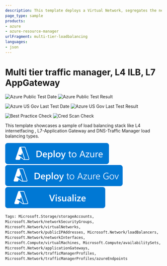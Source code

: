 ```yaml
---
description: This template deploys a Virtual Network, segregates the network through subnets, deploys VMs and configures load balancing
page_type: sample
products:
- azure
- azure-resource-manager
urlFragment: multi-tier-loadbalancing
languages:
- json
---
```

# Multi tier traffic manager, L4 ILB, L7 AppGateway

![Azure Public Test Date](https://azurequickstartsservice.blob.core.windows.net/badges/demos/multi-tier-loadbalancing/PublicLastTestDate.svg)
![Azure Public Test Result](https://azurequickstartsservice.blob.core.windows.net/badges/demos/multi-tier-loadbalancing/PublicDeployment.svg)

![Azure US Gov Last Test Date](https://azurequickstartsservice.blob.core.windows.net/badges/demos/multi-tier-loadbalancing/FairfaxLastTestDate.svg)
![Azure US Gov Last Test Result](https://azurequickstartsservice.blob.core.windows.net/badges/demos/multi-tier-loadbalancing/FairfaxDeployment.svg)

![Best Practice Check](https://azurequickstartsservice.blob.core.windows.net/badges/demos/multi-tier-loadbalancing/BestPracticeResult.svg)
![Cred Scan Check](https://azurequickstartsservice.blob.core.windows.net/badges/demos/multi-tier-loadbalancing/CredScanResult.svg)

This template showcases a sample of load balancing stack like L4 internetfacing , L7-Application Gateway and DNS-Traffic Manager load balancing types.

[![Deploy To Azure](https://raw.githubusercontent.com/Azure/azure-quickstart-templates/master/1-CONTRIBUTION-GUIDE/images/deploytoazure.svg?sanitize=true)](https://portal.azure.com/#create/Microsoft.Template/uri/https%3A%2F%2Fraw.githubusercontent.com%2FAzure%2Fazure-quickstart-templates%2Fmaster%2Fdemos%2Fmulti-tier-loadbalancing%2Fazuredeploy.json)
[![Deploy To Azure US Gov](https://raw.githubusercontent.com/Azure/azure-quickstart-templates/master/1-CONTRIBUTION-GUIDE/images/deploytoazuregov.svg?sanitize=true)](https://portal.azure.us/#create/Microsoft.Template/uri/https%3A%2F%2Fraw.githubusercontent.com%2FAzure%2Fazure-quickstart-templates%2Fmaster%2Fdemos%2Fmulti-tier-loadbalancing%2Fazuredeploy.json)
[![Visualize](https://raw.githubusercontent.com/Azure/azure-quickstart-templates/master/1-CONTRIBUTION-GUIDE/images/visualizebutton.svg?sanitize=true)](http://armviz.io/#/?load=https%3A%2F%2Fraw.githubusercontent.com%2FAzure%2Fazure-quickstart-templates%2Fmaster%2Fdemos%2Fmulti-tier-loadbalancing%2Fazuredeploy.json)

`Tags: Microsoft.Storage/storageAccounts, Microsoft.Network/networkSecurityGroups, Microsoft.Network/virtualNetworks, Microsoft.Network/publicIPAddresses, Microsoft.Network/loadBalancers, Microsoft.Network/networkInterfaces, Microsoft.Compute/virtualMachines, Microsoft.Compute/availabilitySets, Microsoft.Network/applicationGateways, Microsoft.Network/trafficManagerProfiles, Microsoft.Network/trafficManagerProfiles/azureEndpoints`
